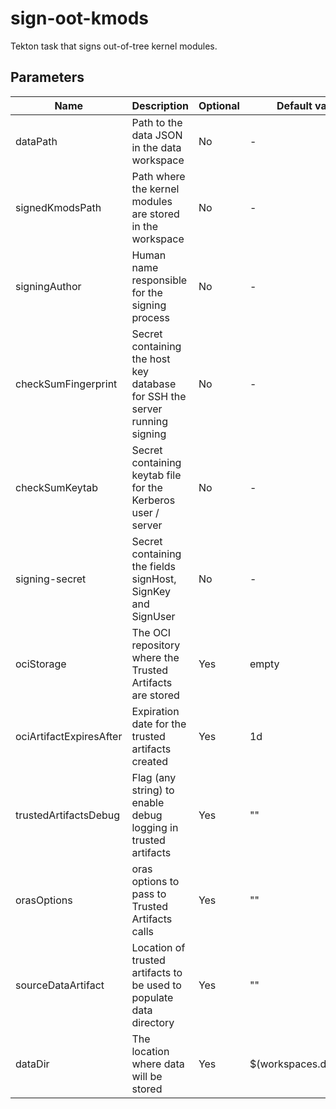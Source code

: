 # sign-oot-kmods 

Tekton task that signs out-of-tree kernel modules.

## Parameters

| Name                | Description                                                                | Optional | Default value         |
|---------------------|----------------------------------------------------------------------------|----------|-----------------------|
| dataPath            | Path to the data JSON in the data workspace                                | No       | -                     |
| signedKmodsPath     | Path where the kernel modules are stored in the workspace                  | No       | -                     |
| signingAuthor       | Human name responsible for the signing process                             | No       | -                     |
| checkSumFingerprint | Secret containing the host key database for SSH the server running signing | No       | -                     |
| checkSumKeytab      | Secret containing keytab file for the Kerberos user / server               | No       | -                     |
| signing-secret      | Secret containing the fields signHost, SignKey and SignUser                | No       | -                     |
| ociStorage               | The OCI repository where the Trusted Artifacts are stored             | Yes      | empty                 |
| ociArtifactExpiresAfter  | Expiration date for the trusted artifacts created                     | Yes      | 1d                    |
| trustedArtifactsDebug    | Flag (any string) to enable debug logging in trusted artifacts        | Yes      | ""                    |
| orasOptions              | oras options to pass to Trusted Artifacts calls                       | Yes      | ""                    |
| sourceDataArtifact       | Location of trusted artifacts to be used to populate data directory   | Yes      | ""                    |
| dataDir                  | The location where data will be stored                                | Yes      | $(workspaces.data.path)|
